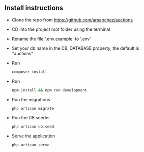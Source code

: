 
## Install instructions

- Clone the repo from https://github.com/arsanchez/auctions

- CD into the project root folder using the terminal

- Rename the file '.env.example' to '.env'

- Set your db name in the DB_DATABASE property, the default is "auctions"

- Run 

  ```bash
  composer install
  ```

- Run 

  ```bash
  npm install && npm run development
  ```

  

- Run the migrations 

  ```bash
  php artisan migrate
  ```

  

- Run the DB seeder 

  ```bash
  php artisan db:seed
  ```

  

- Serve the application 

  ```bash
  php artisan serve
  ```
